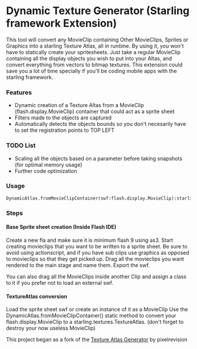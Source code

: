Dynamic Texture Generator (Starling framework Extension)
========

This tool will convert any MovieClip containing Other MovieClips, Sprites or Graphics into a starling Texture Atlas, all in runtime. 
By using it, you won't have to statically create your spritesheets. Just take a regular MovieClip containing all the display objects you wish to put into your Altas, and convert everything from vectors to bitmap textures. 
This extension could save you a lot of time specially if you'll be coding mobile apps with the starling framework.

### Features ###

* Dynamic creation of a Texture Altas from a MovieClip (flash.display.MovieClip) container that could act as a sprite sheet
* Filters made to the objects are captured
* Automatically detects the objects bounds so you don't necesarily have to set the registration points to TOP LEFT

### TODO List ###
* Scaling all the objects based on a parameter before taking snapshots (for optimal memory usage)
* Further code optimization

### Usage ###
	DynamicAtlas.fromMovieClipContainer(swf:flash.display.MovieClip):starling.textures.TextureAtlas

### Steps ###
#### Base Sprite sheet creation (Inside Flash IDE) ####
Create a new fla and make sure it is minimum flash 9 using as3.
Start creating movieclips that you want to be written to a sprite sheet. Be sure to avoid using actionscript, and if you have sub clips use graphics as opposed to movieclips so that they get picked up.
Drag all the movieclips you want rendered to the main stage and name them.
Export the swf.

You can also drag all the MovieClips inside another Clip and assign a class to it if you prefer not to load an external swf.

#### TextureAtlas conversion ####
Load the sprite sheet swf or create an instance of it as a MovieClip
Use the DynamicAtlas.fromMovieClipContainer() static method to convert your flash.display.MovieClip to a starling.textures.TextureAtlas.
(don't forget to destroy your now useless MovieClip)

This project began as a fork of the [Texture Atlas Generator](https://github.com/pixelrevision/texture_atlas_generator) by pixelrevision